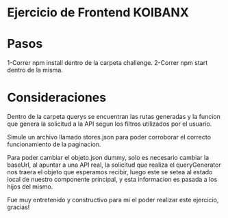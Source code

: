 # Ejercicio de Frontend KOIBANX

# Pasos
1-Correr npm install dentro de la carpeta challenge.
2-Correr npm start dentro de la misma. 

# Consideraciones 

Dentro de la carpeta querys se encuentran las rutas generadas y la funcion que genera la solicitud a la API segun los filtros utilizados por el usuario.

Simule un archivo llamado stores.json para poder corroborar el correcto funcionamiento de la paginacion.

Para poder cambiar el objeto.json dummy, solo es necesario cambiar la baseUrl, al apuntar a una API real, la solicitud que realiza el queryGenerator nos traera el objeto que esperamos recibir, luego este se setea al estado local de nuestro componente principal, y esta informacion es pasada a los hijos del mismo. 

Fue muy entretenido y constructivo para mi el poder realizar este ejercicio, gracias!

